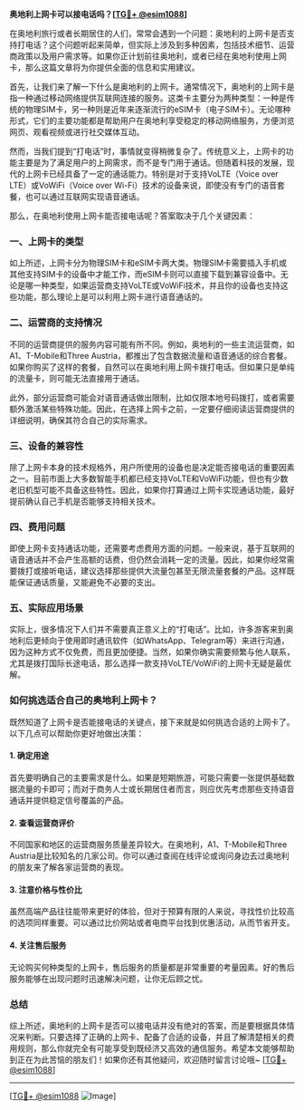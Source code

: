 **奥地利上网卡可以接电话吗？[[TG💪+ @esim1088](https://t.me/s/esim1088)]**

在奥地利旅行或者长期居住的人们，常常会遇到一个问题：奥地利的上网卡是否支持打电话？这个问题听起来简单，但实际上涉及到多种因素，包括技术细节、运营商政策以及用户需求等。如果你正计划前往奥地利，或者已经在奥地利使用上网卡，那么这篇文章将为你提供全面的信息和实用建议。

首先，让我们来了解一下什么是奥地利的上网卡。通常情况下，奥地利的上网卡是指一种通过移动网络提供互联网连接的服务。这类卡主要分为两种类型：一种是传统的物理SIM卡，另一种则是近年来逐渐流行的eSIM卡（电子SIM卡）。无论哪种形式，它们的主要功能都是帮助用户在奥地利享受稳定的移动网络服务，方便浏览网页、观看视频或进行社交媒体互动。

然而，当我们提到“打电话”时，事情就变得稍微复杂了。传统意义上，上网卡的功能主要是为了满足用户的上网需求，而不是专门用于通话。但随着科技的发展，现代的上网卡已经具备了一定的通话能力。特别是对于支持VoLTE（Voice over LTE）或VoWiFi（Voice over Wi-Fi）技术的设备来说，即使没有专门的语音套餐，也可以通过互联网实现语音通话。

那么，在奥地利使用上网卡能否接电话呢？答案取决于几个关键因素：

### **一、上网卡的类型**
如上所述，上网卡分为物理SIM卡和eSIM卡两大类。物理SIM卡需要插入手机或其他支持SIM卡的设备中才能工作，而eSIM卡则可以直接下载到兼容设备中。无论是哪一种类型，如果运营商支持VoLTE或VoWiFi技术，并且你的设备也支持这些功能，那么理论上是可以利用上网卡进行语音通话的。

### **二、运营商的支持情况**
不同的运营商提供的服务内容可能有所不同。例如，奥地利的一些主流运营商，如A1、T-Mobile和Three Austria，都推出了包含数据流量和语音通话的综合套餐。如果你购买了这样的套餐，自然可以在奥地利用上网卡拨打电话。但如果只是单纯的流量卡，则可能无法直接用于通话。

此外，部分运营商可能会对语音通话做出限制，比如仅限本地号码拨打，或者需要额外激活某些特殊功能。因此，在选择上网卡之前，一定要仔细阅读运营商提供的详细说明，确保其符合自己的实际需求。

### **三、设备的兼容性**
除了上网卡本身的技术规格外，用户所使用的设备也是决定能否接电话的重要因素之一。目前市面上大多数智能手机都已经支持VoLTE和VoWiFi功能，但也有少数老旧机型可能不具备这些特性。因此，如果你打算通过上网卡实现通话功能，最好提前确认自己手机是否能够支持相关技术。

### **四、费用问题**
即使上网卡支持通话功能，还需要考虑费用方面的问题。一般来说，基于互联网的语音通话并不会产生高额的话费，但仍然会消耗一定的流量。因此，如果你经常需要拨打或接听电话，建议选择那些提供大流量包甚至无限流量套餐的产品。这样既能保证通话质量，又能避免不必要的支出。

### **五、实际应用场景**
实际上，很多情况下人们并不需要真正意义上的“打电话”。比如，许多游客来到奥地利后更倾向于使用即时通讯软件（如WhatsApp、Telegram等）来进行沟通，因为这种方式不仅免费，而且更加便捷。当然，如果你确实需要频繁与他人联系，尤其是拨打国际长途电话，那么选择一款支持VoLTE/VoWiFi的上网卡无疑是最优解。

### **如何挑选适合自己的奥地利上网卡？**

既然知道了上网卡是否能接电话的关键点，接下来就是如何挑选合适的上网卡了。以下几点可以帮助你更好地做出决策：

#### **1. 确定用途**
首先要明确自己的主要需求是什么。如果是短期旅游，可能只需要一张提供基础数据流量的卡即可；而对于商务人士或长期居住者而言，则应优先考虑那些支持语音通话并提供稳定信号覆盖的产品。

#### **2. 查看运营商评价**
不同国家和地区的运营商服务质量差异较大。在奥地利，A1、T-Mobile和Three Austria是比较知名的几家公司。你可以通过查阅在线评论或询问身边去过奥地利的朋友来了解各家运营商的表现。

#### **3. 注意价格与性价比**
虽然高端产品往往能带来更好的体验，但对于预算有限的人来说，寻找性价比较高的选项同样重要。可以通过比价网站或者电商平台找到优惠活动，从而节省开支。

#### **4. 关注售后服务**
无论购买何种类型的上网卡，售后服务的质量都是非常重要的考量因素。好的售后服务能够在出现问题时迅速解决问题，让你无后顾之忧。

### **总结**

综上所述，奥地利的上网卡是否可以接电话并没有绝对的答案，而是要根据具体情况来判断。只要选择了正确的上网卡、配备了合适的设备，并且了解清楚相关的费用规则，那么你就完全有可能享受到既经济又高效的通信服务。希望本文能够帮助到正在为此苦恼的朋友们！如果你还有其他疑问，欢迎随时留言讨论哦~ [[TG💪+ @esim1088](https://t.me/s/esim1088)]

---

[[TG💪+ @esim1088](https://t.me/s/esim1088) ![Image](https://i.postimg.cc/4NQfJmqS/Snipaste-2025-05-13-00-14-12.png)]
